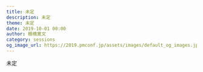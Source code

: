 ```yaml
---
title: 未定
description: 未定
theme: 未定
date: 2019-10-01 00:00
author: 棚橋寛文
category: sessions
og_image_url: https://2019.pmconf.jp/assets/images/default_og_images.jpg
---
```

未定
